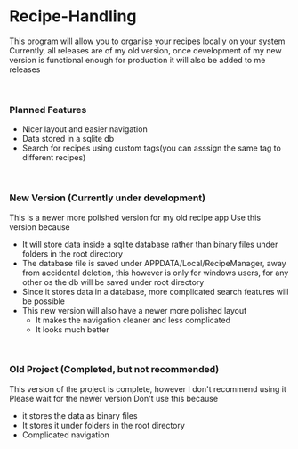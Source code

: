 # Recipe-Handling

This program will allow you to organise your recipes locally on your system
Currently, all releases are of my old version, once development of my new version is functional enough for production it will also be added to me releases

<br />

### Planned Features
  - Nicer layout and easier navigation
  - Data stored in a sqlite db
  - Search for recipes using custom tags(you can asssign the same tag to different recipes)

<br />

### New Version (Currently under development)
This is a newer more polished version for my old recipe app
Use this version because

  - It will store data inside a sqlite database rather than binary files under folders in the root directory
  - The  database file is saved under APPDATA/Local/RecipeManager, away from accidental deletion, this however 
    is only for windows users, for any other os the db will be saved under root directory
  - Since it stores data in a database, more complicated search features will be possible
  - This new version will also have a newer more polished layout
    - It makes the navigation cleaner and less complicated
    - It looks much better

<br />

### Old Project (Completed, but not recommended)
This version of the project is complete, however I don't recommend using it
Please wait for the newer version
Don't use this because
  - it stores the data as binary files
  - It stores it under folders in the root directory
  - Complicated navigation